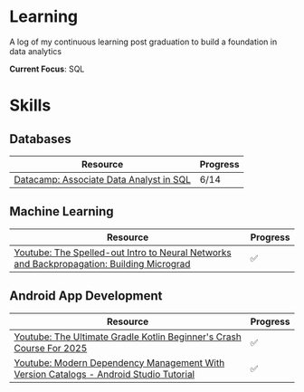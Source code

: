 # Learning

A log of my continuous learning post graduation to build a foundation in data analytics 

**Current Focus**: SQL

# Skills

## Databases
|Resource|Progress|
|---|---|
|[Datacamp: Associate Data Analyst in SQL](https://www.datacamp.com/tracks/associate-data-analyst-in-sql)|6/14|

## Machine Learning

|Resource|Progress|
|---|---|
|[Youtube: The Spelled-out Intro to Neural Networks and Backpropagation: Building Micrograd](https://www.youtube.com/watch?v=VMj-3S1tku0&ab_channel=AndrejKarpathy)|✅|

## Android App Development
|Resource|Progress|
|---|---|
|[Youtube: The Ultimate Gradle Kotlin Beginner's Crash Course For 2025](https://youtu.be/RCRQlz78wCg?si=O5SYSBsUbmh63pkl)|✅|
|[Youtube: Modern Dependency Management With Version Catalogs - Android Studio Tutorial](https://youtu.be/MWw1jcwPK3Q?si=h8elkqSzpzIhMias)|✅|